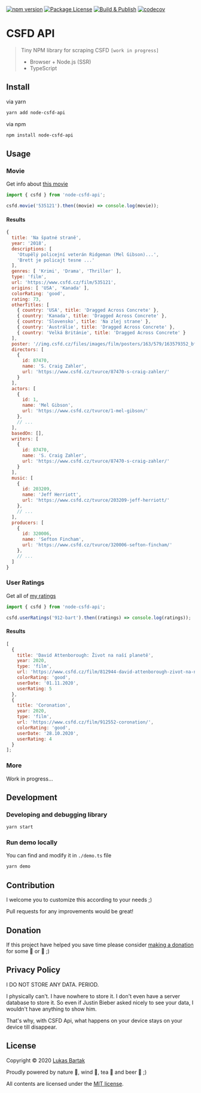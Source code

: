 [![npm version](https://badge.fury.io/js/node-csfd-api.svg)](https://badge.fury.io/js/node-csfd-api)
[![Package License](https://img.shields.io/npm/l/node-csfd-api.svg)](https://www.npmjs.com/node-csfd-api)
[![Build & Publish](https://github.com/bartholomej/node-csfd-api/workflows/Build%20&%20Publish/badge.svg)](https://github.com/bartholomej/node-csfd-api/actions)
[![codecov](https://codecov.io/gh/bartholomej/node-csfd-api/branch/master/graph/badge.svg?token=YQH9UoVrGP)](https://codecov.io/gh/bartholomej/node-csfd-api)

# CSFD API

> Tiny NPM library for scraping CSFD `[work in progress]`
>
> - Browser + Node.js (SSR)
> - TypeScript

## Install

via yarn

```bash
yarn add node-csfd-api
```

via npm

```bash
npm install node-csfd-api
```

## Usage

### Movie

Get info about [this movie](https://www.csfd.cz/film/535121-na-spatne-strane/komentare/)

```javascript
import { csfd } from 'node-csfd-api';

csfd.movie('535121').then((movie) => console.log(movie));
```

#### Results

```javascript
{
  title: 'Na špatné straně',
  year: '2018',
  descriptions: [
    'Otupělý policejní veterán Ridgeman (Mel Gibson)...',
    'Brett je policajt tesne ...'
  ],
  genres: [ 'Krimi', 'Drama', 'Thriller' ],
  type: 'film',
  url: 'https://www.csfd.cz/film/535121',
  origins: [ 'USA', 'Kanada' ],
  colorRating: 'good',
  rating: 73,
  otherTitles: [
    { country: 'USA', title: 'Dragged Across Concrete' },
    { country: 'Kanada', title: 'Dragged Across Concrete' },
    { country: 'Slovensko', title: 'Na zlej strane' },
    { country: 'Austrálie', title: 'Dragged Across Concrete' },
    { country: 'Velká Británie', title: 'Dragged Across Concrete' }
  ],
  poster: '//img.csfd.cz/files/images/film/posters/163/579/163579352_bf8737.jpg?h180',
  directors: [
    {
      id: 87470,
      name: 'S. Craig Zahler',
      url: 'https://www.csfd.cz/tvurce/87470-s-craig-zahler/'
    }
  ],
  actors: [
    {
      id: 1,
      name: 'Mel Gibson',
      url: 'https://www.csfd.cz/tvurce/1-mel-gibson/'
    },
    // ...
  ],
  basedOn: [],
  writers: [
    {
      id: 87470,
      name: 'S. Craig Zahler',
      url: 'https://www.csfd.cz/tvurce/87470-s-craig-zahler/'
    }
  ],
  music: [
    {
      id: 203209,
      name: 'Jeff Herriott',
      url: 'https://www.csfd.cz/tvurce/203209-jeff-herriott/'
    },
    // ...
  ],
  producers: [
    {
      id: 320006,
      name: 'Sefton Fincham',
      url: 'https://www.csfd.cz/tvurce/320006-sefton-fincham/'
    },
    // ...
  ]
}
```

### User Ratings

Get all of [my ratings](https://www.csfd.cz/uzivatel/912-bart/hodnoceni/)

```javascript
import { csfd } from 'node-csfd-api';

csfd.userRatings('912-bart').then((ratings) => console.log(ratings));
```

#### Results

```javascript
[
  {
    title: 'David Attenborough: Život na naší planetě',
    year: 2020,
    type: 'film',
    url: 'https://www.csfd.cz/film/812944-david-attenborough-zivot-na-nasi-planete/',
    colorRating: 'good',
    userDate: '01.11.2020',
    userRating: 5
  },
  {
    title: 'Coronation',
    year: 2020,
    type: 'film',
    url: 'https://www.csfd.cz/film/912552-coronation/',
    colorRating: 'good',
    userDate: '28.10.2020',
    userRating: 4
  }
];
```

### More

Work in progress...

## Development

### Developing and debugging library

```bash
yarn start
```

### Run demo locally

You can find and modify it in `./demo.ts` file

```bash
yarn demo
```

## Contribution

I welcome you to customize this according to your needs ;)

Pull requests for any improvements would be great!

## Donation

If this project have helped you save time please consider [making a donation](https://github.com/sponsors/bartholomej) for some 🍺 or 🍵 ;)

## Privacy Policy

I DO NOT STORE ANY DATA. PERIOD.

I physically can't. I have nowhere to store it. I don't even have a server database to store it. So even if Justin Bieber asked nicely to see your data, I wouldn't have anything to show him.

That's why, with CSFD Api, what happens on your device stays on your device till disappear.

## License

Copyright &copy; 2020 [Lukas Bartak](http://bartweb.cz)

Proudly powered by nature 🗻, wind 💨, tea 🍵 and beer 🍺 ;)

All contents are licensed under the [MIT license].

[mit license]: LICENSE
